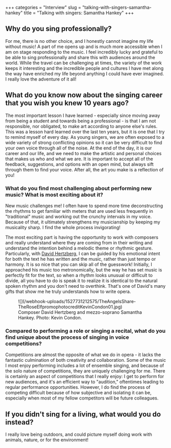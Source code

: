 +++
categories = "Interview"
slug = "talking-with-singers-samantha-hankey"
title = "Talking with singers: Samantha Hankey"
+++

## Why do you sing professionally?

For me, there is no other choice, and I honestly cannot imagine my life without music! A part of me opens up and is much more accessible when I am on stage responding to the music. I feel incredibly lucky and grateful to be able to sing professionally and share this with audiences around the world. While the travel can be challenging at times, the variety of the work keeps it interesting and the incredible people and cultures I have met along the way have enriched my life beyond anything I could have ever imagined. I really love the adventure of it all!

## What do you know now about the singing career that you wish you knew 10 years ago?

The most important lesson I have learned - especially since moving away from being a student and towards being a professional - is that I am not responsible, nor obligated, to make art according to anyone else's rules. This was a lesson hard learned over the last ten years, but it is one that I try to remind myself of every day. As young singers, we are often exposed to a wide variety of strong conflicting opinions so it can be very difficult to find your own voice through all of the noise. At the end of the day, it is our career and our life, and we need to make the artistic and personal choices that makes us who and what we are. It is important to accept all of the feedback, suggestions, and options with an open mind, but always sift through them to find your voice. After all, the art you make is a reflection of you!

### What do you find most challenging about performing new music? What is most exciting about it?

New music challenges me! I often have to spend more time deconstructing the rhythms to get familiar with meters that are used less frequently in "traditional" music and working out the crunchy intervals in my voice. Because of that, it ultimately strengthens my musicianship by keeping my musicality sharp. I find the whole process invigorating! 

The most exciting part is having the opportunity to work with composers and really understand where they are coming from in their writing and understand the intention behind a melodic theme or rhythmic gesture. Particularly, with [David Hertzberg](/david-hertzbergs-the-wake-world-a-strange-and-sexy-synergy/), I can be guided by his emotional intent for both the text he has written and the music, rather than just tempo or harmony. It is so nice that you can skip all of the guesswork! Initially, I approached his music too metronomically, but the way he has set music is perfectly fit for the text, so when a rhythm looks unusual or difficult to divide, all you have to do is speak it to realize it is identical to the natural spoken rhythm and you don't need to overthink. That's one of David's many gifts that show me he truly understands how to write opera.

<figure data-type="image">
![](/webhook-uploads/1527731212575/TheAngelsShare-TheRoseElfpromophotocreditKevinCondon01.jpg)
<figcaption>Composer David Hertzberg and mezzo-soprano Samantha Hankey. Photo: Kevin Condon.</figcaption>
</figure>

### Compared to performing a role or singing a recital, what do you find unique about the process of singing in voice competitions?

Competitions are almost the opposite of what we do in opera - it lacks the fantastic culmination of both creativity and collaboration. Some of the music I most enjoy performing includes a lot of ensemble singing, and because of the solo nature of competitions, they are uniquely challenging for me. There is certainly an aspect of competitions that I really enjoy: I get to perform for new audiences, and it's an efficient way to "audition," oftentimes leading to regular performance opportunities. However, I do find the process of competing difficult because of how subjective and isolating it can be, especially when most of my fellow competitors will be future colleagues.

## If you didn't sing for a living, what would you do instead?

I really love being outdoors, and could picture myself doing work with animals, nature, or for the environment!
